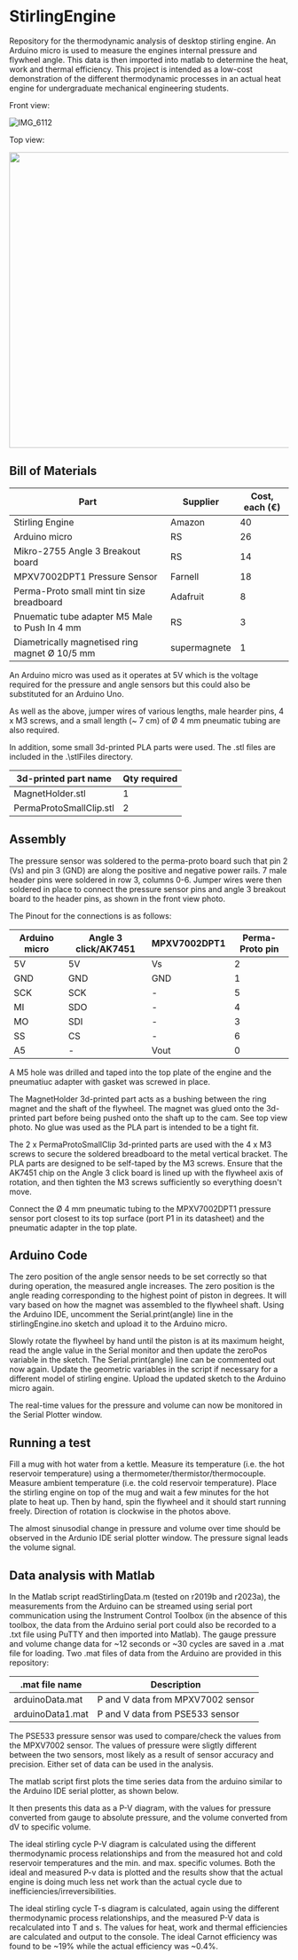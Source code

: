# StirlingEngine

Repository for the thermodynamic analysis of desktop stirling engine. An Arduino micro is used to measure the engines internal pressure and flywheel angle. This data is then imported into matlab to determine the heat, work and thermal efficiency. This project is intended as a low-cost demonstration of the different thermodynamic processes in an actual heat engine for undergraduate mechanical engineering students.

Front view:

![IMG_6112](https://github.com/clnbtlr/StirlingEngine/assets/125999934/b0d3bbcf-f4f2-4d93-a137-077eb4bfe103)
 
Top view:

<img src="https://github.com/clnbtlr/StirlingEngine/assets/125999934/71b0a3bb-8168-4625-a069-147d9969ebae" width="533">

## Bill of Materials

| Part                                            | Supplier     | Cost, each (€)|
| ----------------------------------------------- | ------------ |---------------|
| Stirling Engine                                 | Amazon       | 40            |
| Arduino micro                                   | RS           | 26            |
| Mikro-2755 Angle 3 Breakout board               | RS           | 14            |
| MPXV7002DPT1 Pressure Sensor                    | Farnell      | 18            |
| Perma-Proto small mint tin size breadboard      | Adafruit     | 8             |
| Pnuematic tube adapter M5 Male to Push In 4 mm  | RS           | 3             |
| Diametrically magnetised ring magnet Ø 10/5 mm  | supermagnete | 1             |

An Arduino micro was used as it operates at 5V which is the voltage required for the pressure and angle sensors but this could also be substituted for an Arduino Uno.

As well as the above, jumper wires of various lengths, male hearder pins, 4 x M3 screws, and a small length (~ 7 cm) of Ø 4 mm pneumatic tubing are also required.

In addition, some small 3d-printed PLA parts were used. The .stl files are included in the .\stlFiles directory.

| 3d-printed part name     | Qty required |
| ------------------------ | ------------ |
| MagnetHolder.stl         | 1            |
| PermaProtoSmallClip.stl  | 2            |

## Assembly

The pressure sensor was soldered to the perma-proto board such that pin 2 (Vs) and pin 3 (GND) are along the positive and negative power rails. 7 male header pins were soldered in row 3, columns 0-6. Jumper wires were then soldered in place to connect the pressure sensor pins and angle 3 breakout board to the header pins, as shown in the front view photo.

The Pinout for the connections is as follows: 

| Arduino micro            | Angle 3 click/AK7451 | MPXV7002DPT1 | Perma-Proto pin |
| ------------------------ | -------------------- | ------------ | --------------- |
| 5V   | 5V  | Vs   | 2 |
| GND  | GND | GND  | 1 |
| SCK  | SCK | -    | 5 |
| MI   | SDO | -    | 4 |
| MO   | SDI | -    | 3 |
| SS   | CS  | -    | 6 |
| A5   | -   | Vout | 0 |

A M5 hole was drilled and taped into the top plate of the engine and the pneumatiuc adapter with gasket was screwed in place.

The MagnetHolder 3d-printed part acts as a bushing between the ring magnet and the shaft of the flywheel. The magnet was glued onto the 3d-printed part before being pushed onto the shaft up to the cam. See top view photo. No glue was used as the PLA part is intended to be a tight fit.

The 2 x PermaProtoSmallClip 3d-printed parts are used with the 4 x M3 screws to secure the soldered breadboard to the metal vertical bracket. The PLA parts are designed to be self-taped by the M3 screws. Ensure that the AK7451 chip on the Angle 3 click board is lined up with the flywheel axis of rotation, and then tighten the M3 screws sufficiently so everything doesn't move.

Connect the Ø 4 mm pneumatic tubing to the MPXV7002DPT1 pressure sensor port closest to its top surface (port P1 in its datasheet) and the pneumatic adapter in the top plate.

## Arduino Code

The zero position of the angle sensor needs to be set correctly so that during operation, the measured angle increases. The zero position is the angle reading corresponding to the highest point of piston in degrees. It will vary based on how the magnet was assembled to the flywheel shaft. Using the Arduino IDE, uncomment the Serial.print(angle) line in the stirlingEngine.ino sketch and upload it to the Arduino micro.

Slowly rotate the flywheel by hand until the piston is at its maximum height, read the angle value in the Serial monitor and then update the zeroPos variable in the sketch. The Serial.print(angle) line can be commented out now again. Update the geometric variables in the script if necessary for a different model of stirling engine. Upload the updated sketch to the Arduino micro again.

The real-time values for the pressure and volume can now be monitored in the Serial Plotter window.

## Running a test

Fill a mug with hot water from a kettle. Measure its temperature (i.e. the hot reservoir temperature) using a thermometer/thermistor/thermocouple. Measure ambient temperature (i.e. the cold reservoir temperature). Place the stirling engine on top of the mug and wait a few minutes for the hot plate to heat up. Then by hand, spin the flywheel and it should start running freely. Direction of rotation is clockwise in the photos above.

The almost sinusodial change in pressure and volume over time should be observed in the Ardunio IDE serial plotter window. The pressure signal leads the volume signal.

## Data analysis with Matlab

In the Matlab script readStirlingData.m (tested on r2019b and r2023a), the measurements from the Arduino can be streamed using serial port communication using the Instrument Control Toolbox (in the absence of this toolbox, the data from the Arduino serial port could also be recorded to a .txt file using PuTTY and then imported into Matlab). The gauge pressure and volume change data for ~12 seconds or ~30 cycles are saved in a .mat file for loading. Two .mat files of data from the Arduino are provided in this repository:

| .mat file name           | Description                               |
| ------------------------ | ----------------------------------------- |
| arduinoData.mat          | P and V data from MPXV7002 sensor         |
| arduinoData1.mat         | P and V data from PSE533 sensor           |

The PSE533 pressure sensor was used to compare/check the values from the MPXV7002 sensor. The values of pressure were sligtly different between the two sensors, most likely as a result of sensor accuracy and precision. Either set of data can be used in the analysis.

The matlab script first plots the time series data from the arduino similar to the Arduino IDE serial plotter, as shown below.

It then presents this data as a P-V diagram, with the values for pressure converted from gauge to absolute pressure, and the volume converted from dV to specific volume.

The ideal stirling cycle P-V diagram is calculated using the different thermodynamic process relationships and from the measured hot and cold reservoir temperatures and the min. and max. specific volumes. Both the ideal and measured P-v data is plotted and the results show that the actual engine is doing much less net work than the actual cycle due to inefficiencies/irreversibilities.

The ideal stirling cycle T-s diagram is calculated, again using the different thermodynamic process relationships, and the measured P-V data is recalculated into T and s. The values for heat, work and thermal efficiencies are calculated and output to the console. The ideal Carnot efficiency was found to be ~19% while the actual efficiency was ~0.4%.
